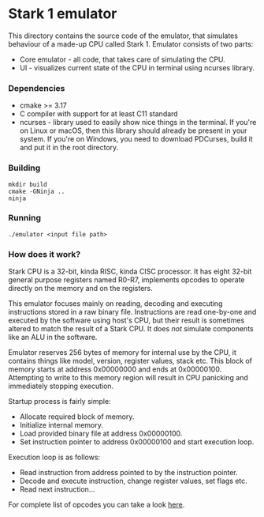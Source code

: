 # Stark 1 emulator
This directory contains the source code of the emulator, that simulates behaviour of a made-up CPU called Stark 1.
Emulator consists of two parts:
- Core emulator - all code, that takes care of simulating the CPU.
- UI - visualizes current state of the CPU in terminal using ncurses library.

### Dependencies
- cmake >= 3.17
- C compiler with support for at least C11 standard
- ncurses - library used to easily show nice things in the terminal. If you're on Linux or macOS, then this library should already be present in your system. If you're on Windows, you need to download PDCurses, build it and put it in the root directory.

### Building
```
mkdir build
cmake -GNinja ..
ninja
```

### Running
```
./emulator <input file path>
```

### How does it work?
Stark CPU is a 32-bit, kinda RISC, kinda CISC processor. It has eight 32-bit general purpose registers named R0-R7, implements opcodes to operate directly on the memory and on the registers.

This emulator focuses mainly on reading, decoding and executing instructions stored in a raw binary file.
Instructions are read one-by-one and executed by the software using host's CPU, but their result is sometimes altered to match the result of a Stark CPU.
It does *not* simulate components like an ALU in the software.

Emulator reserves 256 bytes of memory for internal use by the CPU, it contains things like model, version, register values, stack etc.
This block of memory starts at address 0x00000000 and ends at 0x00000100. Attempting to write to this memory region will result in CPU panicking and immediately stopping execution.

Startup process is fairly simple:
- Allocate required block of memory.
- Initialize internal memory.
- Load provided binary file at address 0x00000100.
- Set instruction pointer to address 0x00000100 and start execution loop.

Execution loop is as follows:
- Read instruction from address pointed to by the instruction pointer.
- Decode and execute instruction, change register values, set flags etc.
- Read next instruction...

For complete list of opcodes you can take a look [here](OPCODES.md).